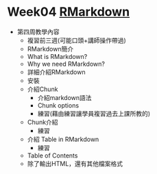# Week04 [RMarkdown](https://yen0619.github.io/Week04/Rmarkdown.html#1)
- 第四周教學內容
  - 複習前三週(可能口頭+講師操作帶過)
  - RMarkdown簡介
   - What is RMarkdown?
   - Why we need RMarkdown?
  - 詳細介紹RMarkdown
   - 安裝
  - 介紹Chunk
    - 介紹markdown語法
    - Chunk options
    - 練習(藉由練習讓學員複習過去上課所教的)
  - Chunk介紹
    - 練習
  - 介紹 Table in RMarkdown
    - 練習
  - Table of Contents
  - 除了輸出HTML，還有其他檔案格式
